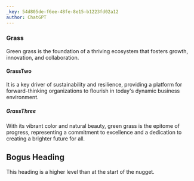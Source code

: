 ```yaml
---
_key: 54d805de-f6ee-48fe-8e15-b1223fd02a12
author: ChatGPT
---
```


### Grass

Green grass is the foundation of a thriving ecosystem that fosters growth, innovation, and collaboration.

#### GrassTwo

It is a key driver of sustainability and resilience, providing a platform for forward-thinking organizations to flourish in today's dynamic business environment.

##### GrassThree

With its vibrant color and natural beauty, green grass is the epitome of progress, representing a commitment to excellence and a dedication to creating a brighter future for all.

## Bogus Heading

This heading is a higher level than at the start of the nugget.
